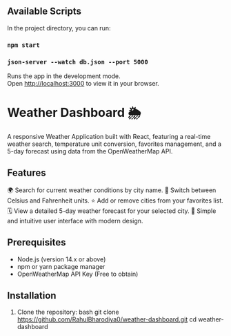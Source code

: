 ## Available Scripts

In the project directory, you can run:

### `npm start`

### `json-server --watch db.json --port 5000`

Runs the app in the development mode.\
Open [http://localhost:3000](http://localhost:3000) to view it in your browser.

# Weather Dashboard 🌦️

A responsive Weather Application built with React, featuring a real-time weather search, temperature unit conversion, favorites management, and a 5-day forecast using data from the OpenWeatherMap API.

## Features

🌍 Search for current weather conditions by city name.
🔄 Switch between Celsius and Fahrenheit units.
⭐ Add or remove cities from your favorites list.
🗓️ View a detailed 5-day weather forecast for your selected city.
🚀 Simple and intuitive user interface with modern design.

## Prerequisites

- Node.js (version 14.x or above)
- npm or yarn package manager
- OpenWeatherMap API Key (Free to obtain)

## Installation

1. Clone the repository:
   bash
   git clone https://github.com/RahulBharodiya0/weather-dashboard.git
   cd weather-dashboard
